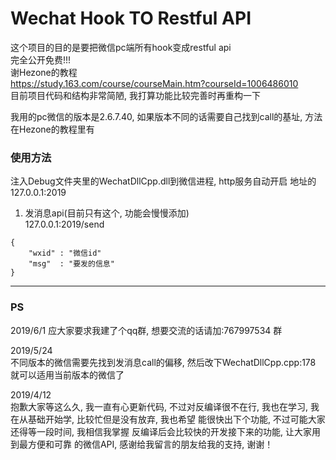# Wechat Hook TO Restful API

这个项目的目的是要把微信pc端所有hook变成restful api   
完全公开免费!!!   
谢Hezone的教程   
https://study.163.com/course/courseMain.htm?courseId=1006486010   
目前项目代码和结构非常简陋, 我打算功能比较完善时再重构一下

我用的pc微信的版本是2.6.7.40, 如果版本不同的话需要自己找到call的基址, 方法在Hezone的教程里有

### 使用方法
注入Debug文件夹里的WechatDllCpp.dll到微信进程, http服务自动开启
地址的127.0.0.1:2019

1. 发消息api(目前只有这个, 功能会慢慢添加)   
127.0.0.1:2019/send   
```
{
    "wxid" : "微信id"
    "msg"  : "要发的信息"
}
```
--------
### PS

2019/6/1
应大家要求我建了个qq群, 想要交流的话请加:767997534 群

2019/5/24   
不同版本的微信需要先找到发消息call的偏移, 然后改下WechatDllCpp.cpp:178   
就可以适用当前版本的微信了      


2019/4/12    
抱歉大家等这么久, 我一直有心更新代码, 不过对反编译很不在行,
我也在学习, 我在从基础开始学, 比较忙但是没有放弃, 我也希望
能很快出下个功能, 不过可能大家还得等一段时间, 我相信我掌握
反编译后会比较快的开发接下来的功能, 让大家用到最方便和可靠
的微信API, 感谢给我留言的朋友给我的支持, 谢谢！

